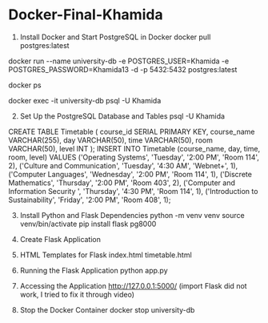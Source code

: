 # Docker-Final-Khamida

1. Install Docker and Start PostgreSQL in Docker
docker pull postgres:latest

docker run --name university-db -e POSTGRES_USER=Khamida -e POSTGRES_PASSWORD=Khamida13 -d -p 5432:5432 postgres:latest

docker ps

docker exec -it university-db psql -U Khamida

2. Set Up the PostgreSQL Database and Tables
psql -U Khamida

CREATE TABLE Timetable (
    course_id SERIAL PRIMARY KEY,
    course_name VARCHAR(255),
    day VARCHAR(50),
    time VARCHAR(50),
    room VARCHAR(50),
    level INT
);
INSERT INTO Timetable (course_name, day, time, room, level) VALUES
('Operating Systems', 'Tuesday', '2:00 PM', 'Room 114', 2),
('Culture and Communication', 'Tuesday', '4:30 AM', 'Webnet+', 1),
('Computer Languages', 'Wednesday', '2:00 PM', 'Room 114', 1),
('Discrete Mathematics', 'Thursday', '2:00 PM', 'Room 403', 2),
('Computer and Information Security ', 'Thursday', '4:30 PM', 'Room 114', 1),
('Introduction to Sustainability', 'Friday', '2:00 PM', 'Room 408', 1);

3. Install Python and Flask Dependencies
python -m venv venv
source venv/bin/activate 
pip install flask pg8000

4. Create Flask Application

5. HTML Templates for Flask
index.html
timetable.html

6. Running the Flask Application
python app.py

7. Accessing the Application
http://127.0.0.1:5000/
(import Flask did not work, I tried to fix it through video)

8. Stop the Docker Container
docker stop university-db
